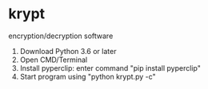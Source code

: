 # krypt
encryption/decryption software

1. Download Python 3.6 or later
2. Open CMD/Terminal
3. Install pyperclip:
  enter command "pip install pyperclip"
4. Start program using "python krypt.py -c"
